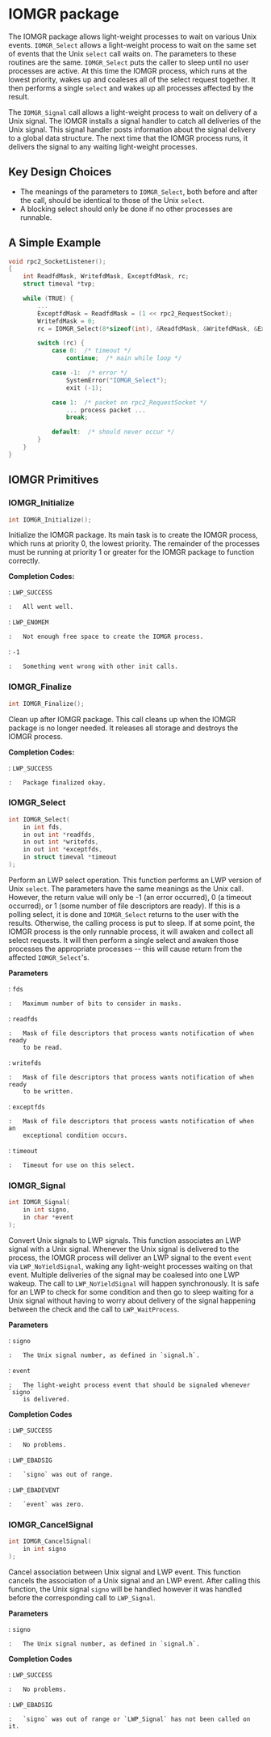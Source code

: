 # IOMGR package

The IOMGR package allows light-weight processes to wait on various Unix
events.  `IOMGR_Select` allows a light-weight process to wait on the same
set of events that the Unix `select` call waits on.  The parameters to
these routines are the same.  `IOMGR_Select` puts the caller to sleep
until no user processes are active.  At this time the IOMGR process, which
runs at the lowest priority, wakes up and coaleses all of the select request
together.  It then performs a single `select` and wakes up all processes
affected by the result.

The `IOMGR_Signal` call allows a light-weight process to wait on delivery
of a Unix signal.  The IOMGR installs a signal handler to catch all
deliveries of the Unix signal.  This signal handler posts information about
the signal delivery to a global data structure.  The next time that the
IOMGR process runs, it delivers the signal to any waiting light-weight
processes.

## Key Design Choices

- The meanings of the parameters to `IOMGR_Select`, both before and after the
  call, should be identical to those of the Unix `select`.
- A blocking select should only be done if no other processes are runnable.

## A Simple Example

``` c
void rpc2_SocketListener();
{
    int ReadfdMask, WritefdMask, ExceptfdMask, rc;
    struct timeval *tvp;

    while (TRUE) {
        ...
        ExceptfdMask = ReadfdMask = (1 << rpc2_RequestSocket);
        WritefdMask = 0;
        rc = IOMGR_Select(8*sizeof(int), &ReadfdMask, &WritefdMask, &ExceptfdMask, tvp);

        switch (rc) {
            case 0:  /* timeout */
                continue;  /* main while loop */

            case -1:  /* error */
                SystemError("IOMGR_Select");
                exit (-1);

            case 1:  /* packet on rpc2_RequestSocket */
                ... process packet ...
                break;

            default:  /* should never occur */
        }
    }
}
```

## IOMGR Primitives

### IOMGR\_Initialize

``` c
int IOMGR_Initialize();
```

Initialize the IOMGR package.  Its main task is to create the IOMGR process,
which runs at priority 0, the lowest priority.  The remainder of the processes
must be running at priority 1 or greater for the IOMGR package to function
correctly.

**Completion Codes:**

:   `LWP_SUCCESS`

    :   All went well.

:   `LWP_ENOMEM`

    :   Not enough free space to create the IOMGR process.

:   `-1`

    :   Something went wrong with other init calls.

### IOMGR\_Finalize

``` c
int IOMGR_Finalize();
```

Clean up after IOMGR package.  This call cleans up when the IOMGR package is
no longer needed.  It releases all storage and destroys the IOMGR process.

**Completion Codes:**

:   `LWP_SUCCESS`

    :   Package finalized okay.

### IOMGR\_Select

``` c
int IOMGR_Select(
    in int fds,
    in out int *readfds,
    in out int *writefds,
    in out int *exceptfds,
    in struct timeval *timeout
);
```

Perform an LWP select operation.  This function performs an LWP version of Unix
`select`.  The parameters have the same meanings as the Unix call.  However,
the return value will only be -1 (an error occurred), 0 (a timeout occurred),
or 1 (some number of file descriptors are ready).  If this is a polling select,
it is done and `IOMGR_Select` returns to the user with the results.  Otherwise,
the calling process is put to sleep.  If at some point, the IOMGR process is
the only runnable process, it will awaken and collect all select requests.  It
will then perform a single select and awaken those processes the appropriate
processes -- this will cause return from the affected `IOMGR_Select`'s.

**Parameters**

:   `fds`

    :   Maximum number of bits to consider in masks.

:   `readfds`

    :   Mask of file descriptors that process wants notification of when ready
        to be read.

:   `writefds`

    :   Mask of file descriptors that process wants notification of when ready
        to be written.

:   `exceptfds`

    :   Mask of file descriptors that process wants notification of when an
        exceptional condition occurs.

:   `timeout`

    :   Timeout for use on this select.

### IOMGR\_Signal

``` c
int IOMGR_Signal(
    in int signo,
    in char *event
);
```

Convert Unix signals to LWP signals.  This function associates an LWP signal
with a Unix signal.  Whenever the Unix signal is delivered to the process, the
IOMGR process will deliver an LWP signal to the event `event` via
`LWP_NoYieldSignal`, waking any light-weight processes waiting on that event.
Multiple deliveries of the signal may be coalesed into one LWP wakeup.  The
call to `LWP_NoYieldSignal` will happen synchronously.  It is safe for an LWP
to check for some condition and then go to sleep waiting for a Unix signal
without having to worry about delivery of the signal happening between the
check and the call to `LWP_WaitProcess`.

**Parameters**

:   `signo`

    :   The Unix signal number, as defined in `signal.h`.

:   `event`

    :   The light-weight process event that should be signaled whenever `signo`
        is delivered.

**Completion Codes**

:   `LWP_SUCCESS`

    :   No problems.

:   `LWP_EBADSIG`

    :   `signo` was out of range.

:   `LWP_EBADEVENT`

    :   `event` was zero.

### IOMGR\_CancelSignal

``` c
int IOMGR_CancelSignal(
    in int signo
);
```

Cancel association between Unix signal and LWP event.  This function cancels
the association of a Unix signal and an LWP event.  After calling this
function, the Unix signal `signo` will be handled however it was handled before
the corresponding call to `LWP_Signal`.

**Parameters**

:   `signo`

    :   The Unix signal number, as defined in `signal.h`.

**Completion Codes**

:   `LWP_SUCCESS`

    :   No problems.

:   `LWP_EBADSIG`

    :   `signo` was out of range or `LWP_Signal` has not been called on it.
